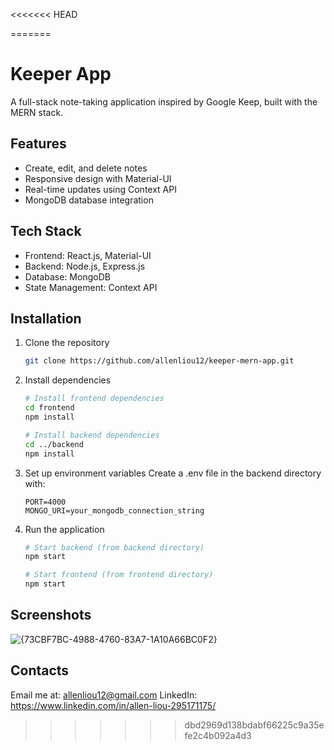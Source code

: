 <<<<<<< HEAD
 
=======
# Keeper App

A full-stack note-taking application inspired by Google Keep, built with the MERN stack.

## Features
- Create, edit, and delete notes
- Responsive design with Material-UI
- Real-time updates using Context API
- MongoDB database integration

## Tech Stack
- Frontend: React.js, Material-UI
- Backend: Node.js, Express.js
- Database: MongoDB
- State Management: Context API

## Installation
1. Clone the repository
   ```bash
   git clone https://github.com/allenliou12/keeper-mern-app.git
   ```

2. Install dependencies
   ```bash
   # Install frontend dependencies
   cd frontend
   npm install

   # Install backend dependencies
   cd ../backend
   npm install
   ```

3. Set up environment variables
   Create a .env file in the backend directory with:
   ```
   PORT=4000
   MONGO_URI=your_mongodb_connection_string
   ```

4. Run the application
   ```bash
   # Start backend (from backend directory)
   npm start

   # Start frontend (from frontend directory)
   npm start
   ```

## Screenshots
![{73CBF7BC-4988-4760-83A7-1A10A66BC0F2}](https://github.com/user-attachments/assets/a0fe9ec2-9d2a-495f-865b-966c08ec5b68)


## Contacts
  Email me at: allenliou12@gmail.com
  LinkedIn: https://www.linkedin.com/in/allen-liou-295171175/
>>>>>>> dbd2969d138bdabf66225c9a35efe2c4b092a4d3
